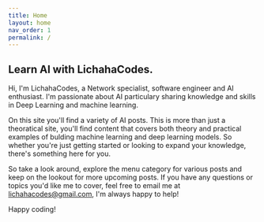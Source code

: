```yaml
---
title: Home
layout: home
nav_order: 1
permalink: /
---
```

## **Learn AI with LichahaCodes.**

Hi, I'm LichahaCodes, a Network specialist, software engineer and AI enthusiast. I'm passionate about AI particulary sharing knowledge and skills in Deep Learning and machine learning.

On this site you'll find a variety of AI posts. This is more than just a theoratical site, you'll find content that covers both theory and practical examples of bulding machine learning and deep learning models. So whether you're just getting started or looking to expand your knowledge, there's something here for you.

So take a look around, explore the menu category for various posts and keep on the lookout for more upcoming posts. If you have any questions or topics you'd like me to cover, feel free to email me at lichahacodes@gmail.com, I'm always happy to help!

Happy coding!

